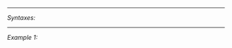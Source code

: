 


---
*Syntaxes:*

<!-- [] call `BIN_fnc_debugQuests` -->

---
*Example 1:*

<!-- 
```sqf
[] call BIN_fnc_debugQuests;
``` -->